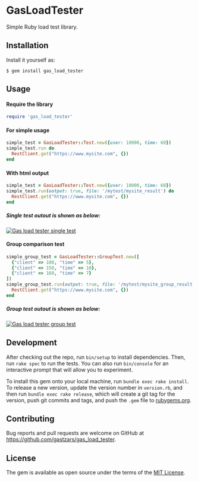 # GasLoadTester

Simple Ruby load test library.

## Installation

Install it yourself as:

    $ gem install gas_load_tester

## Usage

#### Require the library

```ruby
require 'gas_load_tester'
```

#### For simple usage

```ruby
simple_test = GasLoadTester::Test.new({user: 10000, time: 60})
simple_test.run do
  RestClient.get("https://www.mysite.com", {})
end
```

#### With html output

```ruby
simple_test = GasLoadTester::Test.new({user: 10000, time: 60})
simple_test.run(output: true, file: '/mytest/mysite_result') do
  RestClient.get("https://www.mysite.com", {})
end
```

##### Single test outout is shown as below:

[![Gas load tester single test](http://i216.photobucket.com/albums/cc229/gastzar/solotest.png)](https://github.com/gastzars/gas_load_tester)


#### Group comparison test

```ruby
simple_group_test = GasLoadTester::GroupTest.new([
  {"client" => 100, "time" => 5},
  {"client" => 150, "time" => 10},
  {"client" => 160, "time" => 7}
])
simple_group_test.run(output: true, file: '/mytest/mysite_group_result.html') do
  RestClient.get("https://www.mysite.com", {})
end
```

##### Group test outout is shown as below:

[![Gas load tester group test](http://i216.photobucket.com/albums/cc229/gastzar/group_test.png)](https://github.com/gastzars/gas_load_tester)

## Development

After checking out the repo, run `bin/setup` to install dependencies. Then, run `rake spec` to run the tests. You can also run `bin/console` for an interactive prompt that will allow you to experiment.

To install this gem onto your local machine, run `bundle exec rake install`. To release a new version, update the version number in `version.rb`, and then run `bundle exec rake release`, which will create a git tag for the version, push git commits and tags, and push the `.gem` file to [rubygems.org](https://rubygems.org).

## Contributing

Bug reports and pull requests are welcome on GitHub at https://github.com/gastzars/gas_load_tester.


## License

The gem is available as open source under the terms of the [MIT License](http://opensource.org/licenses/MIT).


